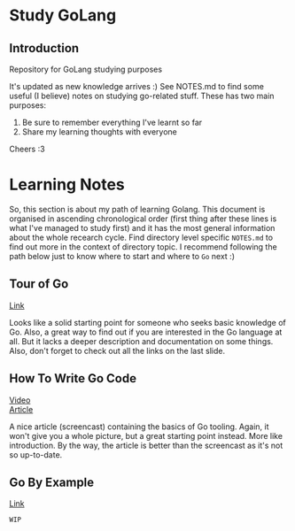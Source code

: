# Study GoLang

## Introduction

Repository for GoLang studying purposes

It's updated as new knowledge arrives :)
See NOTES.md to find some useful (I believe) notes on studying go-related stuff. These has two main purposes:

1. Be sure to remember everything I've learnt so far
2. Share my learning thoughts with everyone

Cheers :3

# Learning Notes

So, this section is about my path of learning Golang. This document is organised in ascending chronological order (first thing after these lines is what I've managed to study first) and it has the most general information about the whole recearch cycle. Find directory level specific `NOTES.md` to find out more in the context of directory topic. I recommend following the path below just to know where to start and where to `Go` next :)

## Tour of Go
[Link](https://tour.golang.org)

Looks like a solid starting point for someone who seeks basic knowledge of Go. Also, a great way to find out if you are interested in the Go language at all. But it lacks a deeper description and documentation on some things. Also, don't forget to check out all the links on the last slide.

## How To Write Go Code
[Video](https://www.youtube.com/watch?v=XCsL89YtqCs)  
[Article](https://golang.org/doc/code.html)

A nice article (screencast) containing the basics of Go tooling. Again, it won't give you a whole picture, but a great starting point instead. More like introduction. By the way, the article is better than the screencast as it's not so up-to-date.

## Go By Example
[Link](https://gobyexample.com/)

`WIP`